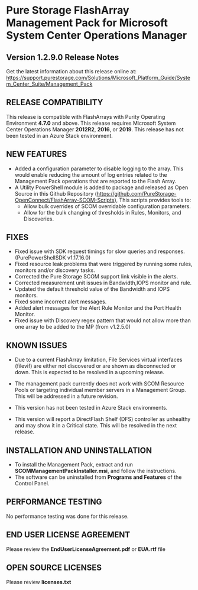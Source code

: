 ﻿# Pure Storage FlashArray Management Pack for Microsoft System Center Operations Manager

## Version 1.2.9.0 Release Notes

Get the latest information about this release online at: https://support.purestorage.com/Solutions/Microsoft_Platform_Guide/System_Center_Suite/Management_Pack

## RELEASE COMPATIBILITY

This release is compatible with FlashArrays with Purity Operating Environment **4.7.0** and above.
This release requires Microsoft System Center Operations Manager **2012R2**, **2016**, or **2019**.
This release has not been tested in an Azure Stack environment.

## NEW FEATURES

- Added a configuration parameter to disable logging to the array. This would enable reducing the amount of log entries related to the Management Pack operations that are reported to the Flash Array.
- A Utility PowerShell module is added to package and released as Open Source in this Github Repository (https://github.com/PureStorage-OpenConnect/FlashArray-SCOM-Scripts), This scripts provides tools to:
    - Allow bulk overrides of SCOM overridable configuration parameters.
    - Allow for the bulk changing of thresholds in Rules, Monitors, and Discoveries.

## FIXES

- Fixed issue with SDK request timings for slow queries and responses. (PurePowerShellSDK v1.17.16.0)
- Fixed resource leak problems that were triggered by running some rules, monitors and/or discovery tasks.
- Corrected the Pure Storage SCOM support link visible in the alerts.
- Corrected measurement unit issues in Bandwidth,IOPS monitor and rule.
- Updated the default threshold value of the Bandwidth and IOPS monitors.
- Fixed some incorrect alert messages.
- Added alert messages for the Alert Rule Monitor and the Port Health Monitor.
- Fixed issue with Discovery regex pattern that would not allow more than one array to be added to the MP (from v1.2.5.0)

## KNOWN ISSUES

- Due to a current FlashArray limitation, File Services virtual interfaces (filevif) are either not discovered or are shown as disconnected or down. This is expected to be resolved in a upcoming release.

- The management pack currently does not work with SCOM Resource Pools or targeting individual member servers in a Management Group. This will be addressed in a future revision.

- This version has not been tested in Azure Stack environments.

- This version will report a DirectFlash Shelf (DFS) controller as unhealthy and may show it in a Critical state. This will be resolved in the next release.

## INSTALLATION AND UNINSTALLATION

- To install the Management Pack, extract and run **SCOMManagementPackInstaller.msi**, and follow the instructions.
- The software can be uninstalled from **Programs and Features** of the Control Panel.

## PERFORMANCE TESTING

No performance testing was done for this release.

## END USER LICENSE AGREEMENT

Please review the **EndUserLicenseAgreement.pdf** or **EUA.rtf** file

## OPEN SOURCE LICENSES

Please review **licenses.txt**
